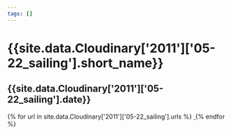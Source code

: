 ```yaml
---
tags: []
---
```

<div itemscope itemtype="http://schema.org/Photograph">
  <h1>{{site.data.Cloudinary['2011']['05-22_sailing'].short_name}}</h1>
  <h2 class="event-date">{{site.data.Cloudinary['2011']['05-22_sailing'].date}}</h2>
  {% for url in site.data.Cloudinary['2011']['05-22_sailing'].urls %}
    <a itemprop="image" class="swipebox" title="" href="{{ site.cloudinary.baseurl }}/{{ url }}">
      <img alt="" itemprop="thumbnailUrl" src="{{ site.cloudinary.baseurl }}/h_150/{{ url }}" />
      <meta itemprop="isFamilyFriendly" content="true" />
    </a>
  {% endfor %}
</div>
